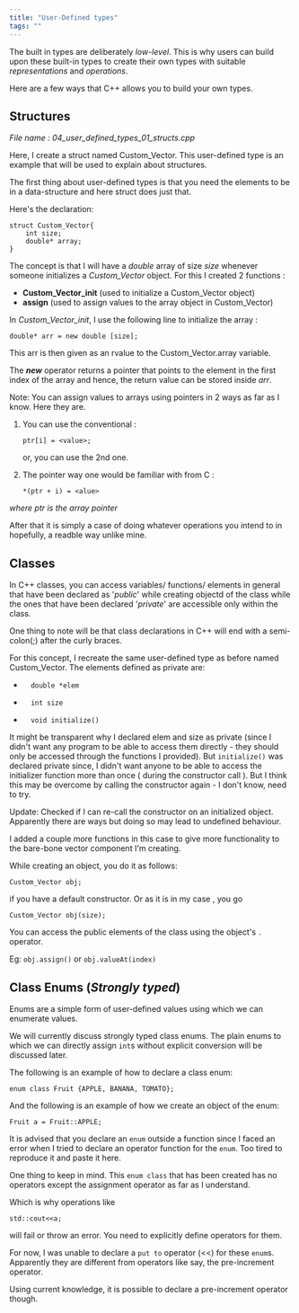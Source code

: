 ```yaml
---
title: "User-Defined types"
tags: ""
---
```


The built in types are deliberately _low-level_. This is why users can build upon these built-in types to create their own types with suitable _representations_ and _operations_.

Here are a few ways that C++ allows you to build your own types.

## Structures

_File name : 04_user_defined_types_01_structs.cpp_

Here, I create a struct named Custom_Vector. This user-defined type is an example that will be used to explain about structures.

The first thing about user-defined types is that you need the elements to be in a data-structure and here struct does just that.

Here's the declaration:

    struct Custom_Vector{    
    	int size;
    	double* array;
    }

The concept is that I will have a _double_ array of size _size_ whenever someone initializes a _Custom_Vector_ object. For this I created 2 functions :

-   **Custom_Vector_init** (used to initialize a Custom_Vector object)
-   **assign** (used to assign values to the array object in Custom_Vector)

In _Custom_Vector_init_, I use the following line to initialize the array :

    double* arr = new double [size];

This arr is then given as an rvalue to the Custom_Vector.array variable.

The **_new_** operator returns a pointer that points to the element in the first index of the array and hence, the return value can be stored inside _arr_.

Note: You can assign values to arrays using pointers in 2 ways as far as I know. Here they are.

1.  You can use the conventional : 

        ptr[i] = <value>;

    or, you can use the 2nd one.
2.  The pointer way one would be familiar with from C :

        *(ptr + i) = <alue>

_where ptr is the array pointer_

After that it is simply a case of doing whatever operations you intend to in hopefully, a readble way unlike mine.

## Classes

In C++ classes, you can access variables/ functions/ elements in general that have been declared as '_public_' while creating objectd of the class while the ones that have been declared '_private_' are accessible only within the class.

One thing to note will be that class declarations in C++ will end with a semi-colon(;) after the curly braces.

For this concept, I recreate the same user-defined type as before named Custom_Vector.
The elements defined as private are:

-       double *elem
-       int size
-       void initialize()

It might be transparent why I declared elem and size as private (since I didn't want any program to be able to access them directly - they should only be accessed through the functions I provided). But `initialize()` was declared private since, I didn't want anyone to be able to access the initializer function more than once ( during the constructor call ). But I think this may be overcome by calling the constructor again - I don't know, need to try.

Update: Checked if I can re-call the constructor on an initialized object. Apparently there are ways but doing so may lead to undefined behaviour.

I added a couple more functions in this case to give more functionality to the bare-bone vector component I'm creating.

While creating an object, you do it as follows:

    Custom_Vector obj;

if you have a default constructor. Or as it is in my case , you go

    Custom_Vector obj(size);

You can access the public elements of the class using the object's `.` operator.

Eg:	`obj.assign()` or `obj.valueAt(index)`

## Class Enums (*Strongly typed*)

Enums are a simple form of user-defined values using which we can enumerate values.

We will currently discuss strongly typed class enums. The plain enums to which we can directly assign `int`s without explicit conversion will be discussed later.

The following is an example of how to declare a class enum:

	enum class Fruit {APPLE, BANANA, TOMATO};
    
And the following is an example of how we create an object of the enum:

	Fruit a = Fruit::APPLE;
    
It is advised that you declare an `enum` outside a function since I faced an error when I tried to declare an operator function for the `enum`. Too tired to reproduce it and paste it here.

One thing to keep in mind. This `enum class` that has been created has no operators except the assignment operator as far as I understand.

Which is why operations like

	std::cout<<a;

will fail or throw an error. You need to explicitly define operators for them.

For now, I was unable to declare a `put to` operator (<<) for these `enum`s. Apparently they are different from operators like say, the pre-increment operator.

Using current knowledge, it is possible to declare a pre-increment operator though.